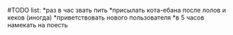#TODO list:
*раз в час звать пить
*присылать кота-ебана после лолов и кеков (иногда)
*приветствовать нового пользователя
*в 5 часов намекать на поесть
